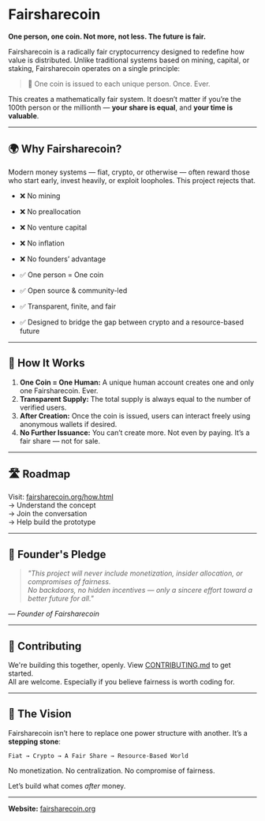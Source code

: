 # Fairsharecoin

**One person, one coin. Not more, not less. The future is fair.**

Fairsharecoin is a radically fair cryptocurrency designed to redefine how value is distributed. Unlike traditional systems based on mining, capital, or staking, Fairsharecoin operates on a single principle:

> 🎯 One coin is issued to each unique person. Once. Ever.

This creates a mathematically fair system. It doesn’t matter if you’re the 100th person or the millionth — **your share is equal**, and **your time is valuable**.

---

## 🌍 Why Fairsharecoin?

Modern money systems — fiat, crypto, or otherwise — often reward those who start early, invest heavily, or exploit loopholes. This project rejects that.

- ❌ No mining  
- ❌ No preallocation  
- ❌ No venture capital  
- ❌ No inflation  
- ❌ No founders’ advantage

- ✅ One person = One coin  
- ✅ Open source & community-led  
- ✅ Transparent, finite, and fair  
- ✅ Designed to bridge the gap between crypto and a resource-based future

---

## 🧱 How It Works

1. **One Coin = One Human:** A unique human account creates one and only one Fairsharecoin. Ever.  
2. **Transparent Supply:** The total supply is always equal to the number of verified users.  
3. **After Creation:** Once the coin is issued, users can interact freely using anonymous wallets if desired.  
4. **No Further Issuance:** You can’t create more. Not even by paying. It’s a fair share — not for sale.

---

## 🛣️ Roadmap

Visit: [fairsharecoin.org/how.html](http://fairsharecoin.org/how.html)  
→ Understand the concept  
→ Join the conversation  
→ Help build the prototype

---

## 🧭 Founder's Pledge

> *"This project will never include monetization, insider allocation, or compromises of fairness.  
No backdoors, no hidden incentives — only a sincere effort toward a better future for all."*

— *Founder of Fairsharecoin*

---

## 🤝 Contributing

We're building this together, openly. View [CONTRIBUTING.md](CONTRIBUTING.md) to get started.  
All are welcome. Especially if you believe fairness is worth coding for.

---

## 🚀 The Vision

Fairsharecoin isn’t here to replace one power structure with another. It’s a **stepping stone**:

`Fiat → Crypto → A Fair Share → Resource-Based World`

No monetization. No centralization. No compromise of fairness.

Let’s build what comes *after* money.

---

**Website:** [fairsharecoin.org](http://fairsharecoin.org)  
